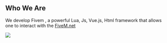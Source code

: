 

## Who We Are

We develop Fivem , a powerful Lua, Js, Vue.js, Html framework that allows one to interact with the [FiveM.net](https://docs.fivem.net/natives/)

![](https://github-readme-stats.vercel.app/api/top-langs/?username=QF-QUITFILE&theme=dracula&show_icons=true&hide_border=true&layout=compact)
